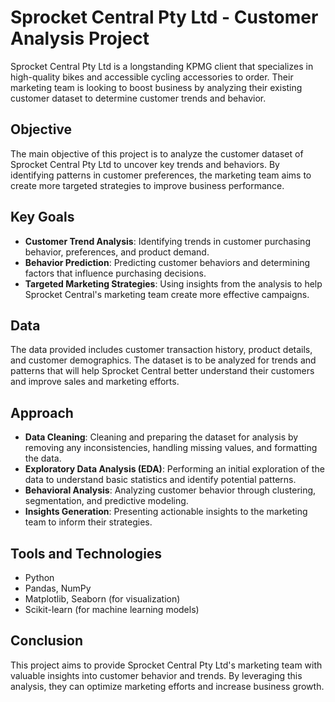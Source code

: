 # Sprocket Central Pty Ltd - Customer Analysis Project

Sprocket Central Pty Ltd is a longstanding KPMG client that specializes in high-quality bikes and accessible cycling accessories to order. Their marketing team is looking to boost business by analyzing their existing customer dataset to determine customer trends and behavior.

## Objective

The main objective of this project is to analyze the customer dataset of Sprocket Central Pty Ltd to uncover key trends and behaviors. By identifying patterns in customer preferences, the marketing team aims to create more targeted strategies to improve business performance.

## Key Goals

- **Customer Trend Analysis**: Identifying trends in customer purchasing behavior, preferences, and product demand.
- **Behavior Prediction**: Predicting customer behaviors and determining factors that influence purchasing decisions.
- **Targeted Marketing Strategies**: Using insights from the analysis to help Sprocket Central's marketing team create more effective campaigns.
  
## Data

The data provided includes customer transaction history, product details, and customer demographics. The dataset is to be analyzed for trends and patterns that will help Sprocket Central better understand their customers and improve sales and marketing efforts.

## Approach

- **Data Cleaning**: Cleaning and preparing the dataset for analysis by removing any inconsistencies, handling missing values, and formatting the data.
- **Exploratory Data Analysis (EDA)**: Performing an initial exploration of the data to understand basic statistics and identify potential patterns.
- **Behavioral Analysis**: Analyzing customer behavior through clustering, segmentation, and predictive modeling.
- **Insights Generation**: Presenting actionable insights to the marketing team to inform their strategies.

## Tools and Technologies

- Python
- Pandas, NumPy
- Matplotlib, Seaborn (for visualization)
- Scikit-learn (for machine learning models)
  
## Conclusion

This project aims to provide Sprocket Central Pty Ltd's marketing team with valuable insights into customer behavior and trends. By leveraging this analysis, they can optimize marketing efforts and increase business growth.
